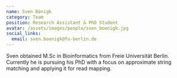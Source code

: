 ```yaml
---
name: Sven Bönigk
category: Team
position: Research Assistant & PhD Student
avatar: /assets/images/people/sven_boenigk.jpg
social_links:
  email: sven.boenigk@fu-berlin.de
---
```


Sven obtained M.Sc in Bioinformatics from Freie Universität Berlin.
Currently he is pursuing his PhD with a focus on approximate string matching and
applying it for read mapping.
